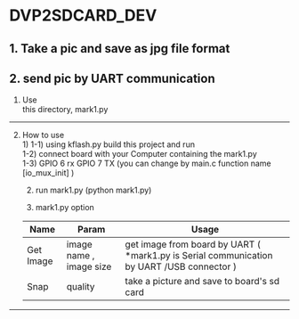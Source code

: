 DVP2SDCARD_DEV
=======================================
## 1. Take a pic and save as jpg file format
## 2. send pic by UART communication
1. Use  
    this directory, mark1.py
---------------------------------------
2. How to use  
    1)
    1-1) using kflash.py build this project and run  
    1-2) connect board with your Computer containing the mark1.py  
    1-3) GPIO 6 rx GPIO 7 TX (you can change by main.c function name [io_mux_init] )  
    
    2) run mark1.py (python mark1.py)  
    
    3) mark1.py option  
    
    | Name | Param | Usage |
    |------|---|---|
    | Get Image | image name , image size| get image from board by UART ( *mark1.py is Serial communication by UART /USB connector )|
    | Snap | quality| take a picture and save to board's sd card|
----------------------------------------
